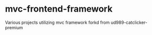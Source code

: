 # mvc-frontend-framework
Various projects utilizing mvc framework
forkd from ud989-catclicker-premium
